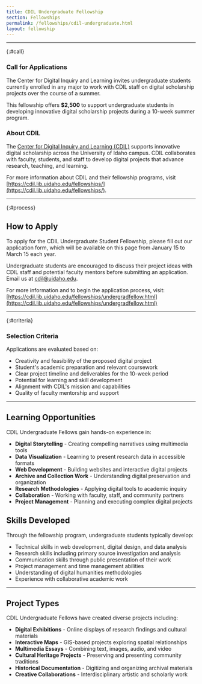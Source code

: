 ```yaml
---
title: CDIL Undergraduate Fellowship
section: Fellowships
permalink: /fellowships/cdil-undergraduate.html
layout: fellowship
---
```


---

{:#call}
### Call for Applications

The Center for Digital Inquiry and Learning invites undergraduate students currently enrolled in any major to work with CDIL staff on digital scholarship projects over the course of a summer. 

This fellowship offers **$2,500** to support undergraduate students in developing innovative digital scholarship projects during a 10-week summer program.

### About CDIL

The [Center for Digital Inquiry and Learning (CDIL)](https://cdil.lib.uidaho.edu/) supports innovative digital scholarship across the University of Idaho campus. CDIL collaborates with faculty, students, and staff to develop digital projects that advance research, teaching, and learning.

For more information about CDIL and their fellowship programs, visit [https://cdil.lib.uidaho.edu/fellowships/](https://cdil.lib.uidaho.edu/fellowships/).

---

{:#process}
## How to Apply

To apply for the CDIL Undergraduate Student Fellowship, please fill out our application form, which will be available on this page from January 15 to March 15 each year. 

Undergraduate students are encouraged to discuss their project ideas with CDIL staff and potential faculty mentors before submitting an application. Email us at cdil@uidaho.edu. 

For more information and to begin the application process, visit: [https://cdil.lib.uidaho.edu/fellowships/undergradfellow.html](https://cdil.lib.uidaho.edu/fellowships/undergradfellow.html)

---

{:#criteria}
### Selection Criteria

Applications are evaluated based on:

- Creativity and feasibility of the proposed digital project
- Student's academic preparation and relevant coursework
- Clear project timeline and deliverables for the 10-week period
- Potential for learning and skill development
- Alignment with CDIL's mission and capabilities
- Quality of faculty mentorship and support

---

## Learning Opportunities

CDIL Undergraduate Fellows gain hands-on experience in:

- **Digital Storytelling** - Creating compelling narratives using multimedia tools
- **Data Visualization** - Learning to present research data in accessible formats
- **Web Development** - Building websites and interactive digital projects
- **Archive and Collection Work** - Understanding digital preservation and organization
- **Research Methodologies** - Applying digital tools to academic inquiry
- **Collaboration** - Working with faculty, staff, and community partners
- **Project Management** - Planning and executing complex digital projects

## Skills Developed

Through the fellowship program, undergraduate students typically develop:

- Technical skills in web development, digital design, and data analysis
- Research skills including primary source investigation and analysis
- Communication skills through public presentation of their work
- Project management and time management abilities
- Understanding of digital humanities methodologies
- Experience with collaborative academic work

---

## Project Types

CDIL Undergraduate Fellows have created diverse projects including:

- **Digital Exhibitions** - Online displays of research findings and cultural materials
- **Interactive Maps** - GIS-based projects exploring spatial relationships
- **Multimedia Essays** - Combining text, images, audio, and video
- **Cultural Heritage Projects** - Preserving and presenting community traditions
- **Historical Documentation** - Digitizing and organizing archival materials
- **Creative Collaborations** - Interdisciplinary artistic and scholarly work
